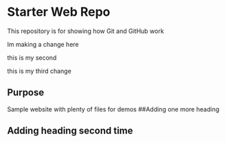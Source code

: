 # Starter Web Repo

This repository is for showing how Git and GitHub work

Im making a change here

this is my second 

this is my third change

## Purpose

Sample website with plenty of files for demos
##Adding one more heading
## Adding heading second time
